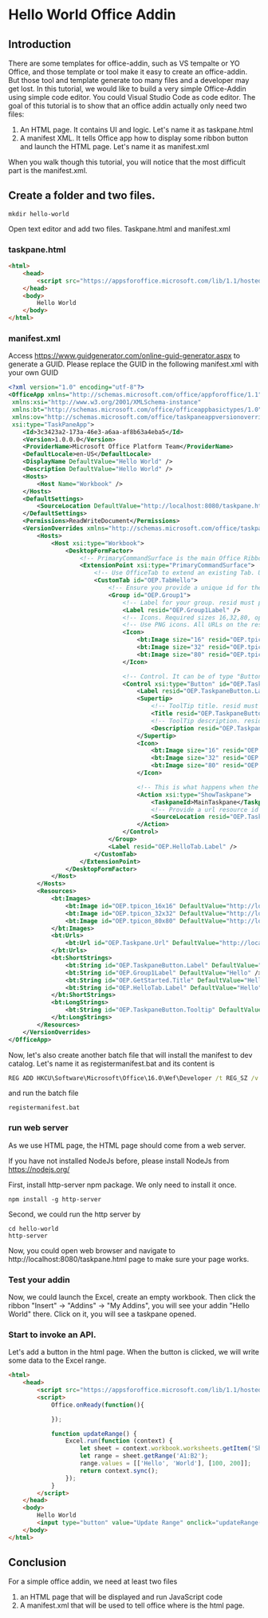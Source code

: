 # Hello World Office Addin

## Introduction
There are some templates for office-addin, such as VS tempalte or YO Office, and those template or tool make it easy to create an office-addin. But those tool and template generate too many files and a developer may get lost. In this tutorial, we would like to build a very simple Office-Addin using simple code editor. You could Visual Studio Code as code editor. The goal of this tutorial is to show that an office addin actually only need two files:

1. An HTML page. It contains UI and logic. Let's name it as taskpane.html
2. A manifest XML. It tells Office app how to display some ribbon button and launch the HTML page. Let's name it as manifest.xml

When you walk though this tutorial, you will notice that the most difficult part is the manifest.xml.

## Create a folder and two files.
```console
mkdir hello-world
```

Open text editor and add two files. Taskpane.html and manifest.xml

### taskpane.html
```html
<html>
    <head>
        <script src="https://appsforoffice.microsoft.com/lib/1.1/hosted/office.js"></script>
    </head>
    <body>
        Hello World
    </body>
</html>
```

### manifest.xml
Access https://www.guidgenerator.com/online-guid-generator.aspx to generate a GUID. Please replace the GUID in the following manifest.xml with your own GUID
```xml
<?xml version="1.0" encoding="utf-8"?>
<OfficeApp xmlns="http://schemas.microsoft.com/office/appforoffice/1.1"
 xmlns:xsi="http://www.w3.org/2001/XMLSchema-instance"
 xmlns:bt="http://schemas.microsoft.com/office/officeappbasictypes/1.0"
 xmlns:ov="http://schemas.microsoft.com/office/taskpaneappversionoverrides"
 xsi:type="TaskPaneApp">
	<Id>3c3423a2-173a-46e3-a6aa-af8b63a4eba5</Id>
	<Version>1.0.0.0</Version>
	<ProviderName>Microsoft Office Platform Team</ProviderName>
	<DefaultLocale>en-US</DefaultLocale>
	<DisplayName DefaultValue="Hello World" />
	<Description DefaultValue="Hello World" />
	<Hosts>
		<Host Name="Workbook" />
	</Hosts>
	<DefaultSettings>
		<SourceLocation DefaultValue="http://localhost:8080/taskpane.html"/>
	</DefaultSettings>
	<Permissions>ReadWriteDocument</Permissions>
	<VersionOverrides xmlns="http://schemas.microsoft.com/office/taskpaneappversionoverrides" xsi:type="VersionOverridesV1_0">
		<Hosts>
			<Host xsi:type="Workbook">
				<DesktopFormFactor>
				  	<!-- PrimaryCommandSurface is the main Office Ribbon. -->
				  	<ExtensionPoint xsi:type="PrimaryCommandSurface">
						<!-- Use OfficeTab to extend an existing Tab. Use CustomTab to create a new tab. -->
						<CustomTab id="OEP.TabHello">
							<!-- Ensure you provide a unique id for the group. Recommendation for any IDs is to namespace using your company name. -->
							<Group id="OEP.Group1">
								<!-- Label for your group. resid must point to a ShortString resource. -->
								<Label resid="OEP.Group1Label" />
								<!-- Icons. Required sizes 16,32,80, optional 20, 24, 40, 48, 64. Strongly recommended to provide all sizes for great UX. -->
								<!-- Use PNG icons. All URLs on the resources section must use HTTPS. -->
								<Icon>
									<bt:Image size="16" resid="OEP.tpicon_16x16" />
									<bt:Image size="32" resid="OEP.tpicon_32x32" />
									<bt:Image size="80" resid="OEP.tpicon_80x80" />
								</Icon>

								<!-- Control. It can be of type "Button" or "Menu". -->
								<Control xsi:type="Button" id="OEP.TaskpaneButton">
									<Label resid="OEP.TaskpaneButton.Label" />
									<Supertip>
										<!-- ToolTip title. resid must point to a ShortString resource. -->
										<Title resid="OEP.TaskpaneButton.Label" />
										<!-- ToolTip description. resid must point to a LongString resource. -->
										<Description resid="OEP.TaskpaneButton.Tooltip" />
									</Supertip>
									<Icon>
										<bt:Image size="16" resid="OEP.tpicon_16x16" />
										<bt:Image size="32" resid="OEP.tpicon_32x32" />
										<bt:Image size="80" resid="OEP.tpicon_80x80" />
									</Icon>

									<!-- This is what happens when the command is triggered (E.g. click on the Ribbon). Supported actions are ExecuteFunction or ShowTaskpane. -->
									<Action xsi:type="ShowTaskpane">
										<TaskpaneId>MainTaskpane</TaskpaneId>
										<!-- Provide a url resource id for the location that will be displayed on the task pane. -->
										<SourceLocation resid="OEP.Taskpane.Url" />
									</Action>
								</Control>
							</Group>
							<Label resid="OEP.HelloTab.Label" />
						</CustomTab>
				  	</ExtensionPoint>
				</DesktopFormFactor>
			</Host>
		</Hosts>
		<Resources>
			<bt:Images>
				<bt:Image id="OEP.tpicon_16x16" DefaultValue="http://localhost:8080/images/Button16x16.png" />
				<bt:Image id="OEP.tpicon_32x32" DefaultValue="http://localhost:8080/images/Button32x32.png" />
				<bt:Image id="OEP.tpicon_80x80" DefaultValue="http://localhost:8080/images/Button80x80.png" />
			</bt:Images>
			<bt:Urls>
				<bt:Url id="OEP.Taskpane.Url" DefaultValue="http://localhost:8080/taskpane.html" />
			</bt:Urls>
			<bt:ShortStrings>
				<bt:String id="OEP.TaskpaneButton.Label" DefaultValue="Hello" />
				<bt:String id="OEP.Group1Label" DefaultValue="Hello" />
				<bt:String id="OEP.GetStarted.Title" DefaultValue="Hello" />
	  			<bt:String id="OEP.HelloTab.Label" DefaultValue="Hello" />
			</bt:ShortStrings>
			<bt:LongStrings>
				<bt:String id="OEP.TaskpaneButton.Tooltip" DefaultValue="Click to show Hello Editor" />
			</bt:LongStrings>
		</Resources>
	</VersionOverrides>
</OfficeApp>
```


Now, let's also create another batch file that will install the manifest to dev catalog. Let's name it as registermanifest.bat and its content is
```bat
REG ADD HKCU\Software\Microsoft\Office\16.0\Wef\Developer /t REG_SZ /v ManifestHelloworld /d %~dp0manifest.xml /f
```

and run the batch file
```console
registermanifest.bat
```

### run web server
As we use HTML page, the HTML page should come from a web server.

If you have not installed NodeJs before, please install NodeJs from https://nodejs.org/

First, install http-server npm package. We only need to install it once.
```console
npm install -g http-server
```

Second, we could run the http server by
```console
cd hello-world
http-server
```

Now, you could open web browser and navigate to http://localhost:8080/taskpane.html page to make sure your page works.

### Test your addin
Now, we could launch the Excel, create an empty workbook. Then click the ribbon "Insert" -> "Addins" -> "My Addins", you will see your addin "Hello World" there. Click on it, you will see a taskpane opened.

### Start to invoke an API.
Let's add a button in the html page. When the button is clicked, we will write some data to the Excel range.

```html
<html>
    <head>
        <script src="https://appsforoffice.microsoft.com/lib/1.1/hosted/office.js"></script>
        <script>
            Office.onReady(function(){

            });

            function updateRange() {
                Excel.run(function (context) {
                    let sheet = context.workbook.worksheets.getItem('Sheet1');
                    let range = sheet.getRange('A1:B2');
                    range.values = [['Hello', 'World'], [100, 200]];
                    return context.sync();
                });
            }
        </script>
    </head>
    <body>
        Hello World
        <input type="button" value="Update Range" onclick="updateRange()" />
    </body>
</html>
```


## Conclusion
For a simple office addin, we need at least two files
1. an HTML page that will be displayed and run JavaScript code
2. A manifest.xml that will be used to tell office where is the html page.

